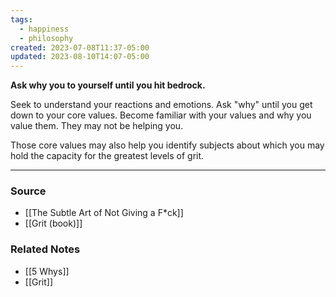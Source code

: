 ```yaml
---
tags:
  - happiness
  - philosophy
created: 2023-07-08T11:37-05:00
updated: 2023-08-10T14:07-05:00
---
```

**Ask why you to yourself until you hit bedrock.**

Seek to understand your reactions and emotions. Ask "why" until you get down to your core values. Become familiar with your values and why you value them. They may not be helping you.

Those core values may also help you identify subjects about which you may hold the capacity for the greatest levels of grit.

---

### Source
- [[The Subtle Art of Not Giving a F*ck]]
- [[Grit (book)]]

### Related Notes
- [[5 Whys]]
- [[Grit]]